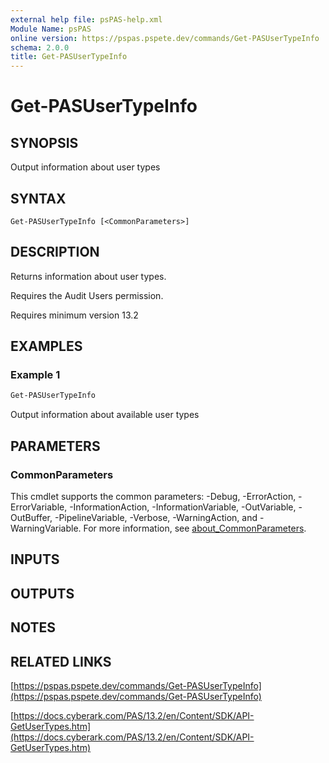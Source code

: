 ```yaml
---
external help file: psPAS-help.xml
Module Name: psPAS
online version: https://pspas.pspete.dev/commands/Get-PASUserTypeInfo
schema: 2.0.0
title: Get-PASUserTypeInfo
---
```


# Get-PASUserTypeInfo

## SYNOPSIS
Output information about user types

## SYNTAX

```
Get-PASUserTypeInfo [<CommonParameters>]
```

## DESCRIPTION
Returns information about user types.

Requires the Audit Users permission.

Requires minimum version 13.2

## EXAMPLES

### Example 1
```powershell
Get-PASUserTypeInfo
```

Output information about available user types

## PARAMETERS

### CommonParameters
This cmdlet supports the common parameters: -Debug, -ErrorAction, -ErrorVariable, -InformationAction, -InformationVariable, -OutVariable, -OutBuffer, -PipelineVariable, -Verbose, -WarningAction, and -WarningVariable. For more information, see [about_CommonParameters](http://go.microsoft.com/fwlink/?LinkID=113216).

## INPUTS

## OUTPUTS

## NOTES

## RELATED LINKS

[https://pspas.pspete.dev/commands/Get-PASUserTypeInfo](https://pspas.pspete.dev/commands/Get-PASUserTypeInfo)

[https://docs.cyberark.com/PAS/13.2/en/Content/SDK/API-GetUserTypes.htm](https://docs.cyberark.com/PAS/13.2/en/Content/SDK/API-GetUserTypes.htm)